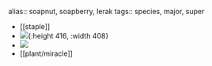 alias:: soapnut, soapberry, lerak
tags:: species, major, super

- [[staple]]
- ![](https://peach-geographical-bat-397.mypinata.cloud/ipfs/QmPXajpCBFUMTTWAScFFmGHaHGaritpHdpGUGjE98ZWJdg){:height 416, :width 408}
- ![](https://peach-geographical-bat-397.mypinata.cloud/ipfs/QmRQQPMKn4AuVX552yMBf1VDiKyTiQFaGbd5jvTdgRbknZ)
- [[plant/miracle]]